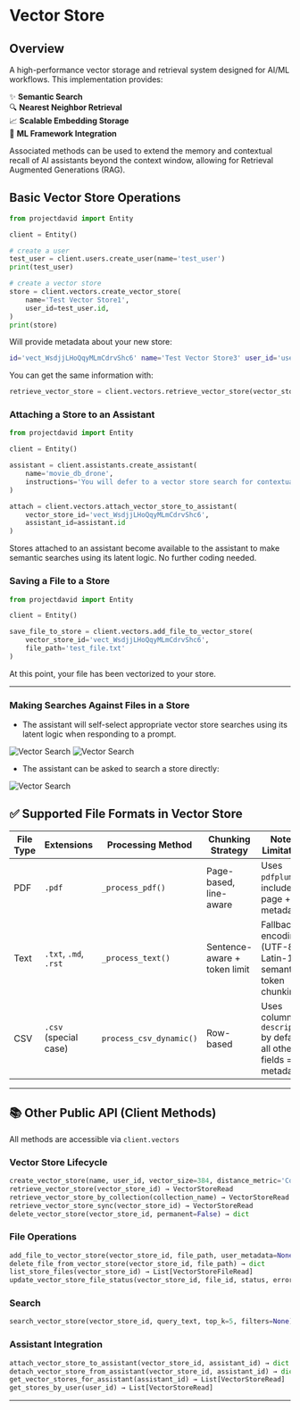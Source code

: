 
# Vector Store

## Overview

A high-performance vector storage and retrieval system designed for AI/ML workflows. This implementation provides:

✨ **Semantic Search**  
🔍 **Nearest Neighbor Retrieval**  
📈 **Scalable Embedding Storage**  
🤖 **ML Framework Integration**

Associated methods can be used to extend the memory and contextual recall of AI assistants beyond the context window, allowing for Retrieval Augmented Generations (RAG).  

## Basic Vector Store Operations

```python
from projectdavid import Entity

client = Entity()

# create a user
test_user = client.users.create_user(name='test_user')
print(test_user)

# create a vector store
store = client.vectors.create_vector_store(
    name='Test Vector Store1',
    user_id=test_user.id,
)
print(store)
```

Will provide metadata about your new store:

```bash
id='vect_WsdjjLHoQqyMLmCdrvShc6' name='Test Vector Store3' user_id='user_gTv1u0Lb97qRpZbbMa4GxF' collection_name='vect_WsdjjLHoQqyMLmCdrvShc6' vector_size=384 distance_metric='COSINE' created_at=1743991638 updated_at=None status=<StatusEnum.active: 'active'> config={} file_count=0
```

You can get the same information with:

```python
retrieve_vector_store = client.vectors.retrieve_vector_store(vector_store_id='vect_WsdjjLHoQqyMLmCdrvShc6')
```

### Attaching a Store to an Assistant

```python
from projectdavid import Entity

client = Entity()

assistant = client.assistants.create_assistant(
    name='movie_db_drone',
    instructions='You will defer to a vector store search for contextual information before every response'
)

attach = client.vectors.attach_vector_store_to_assistant(
    vector_store_id='vect_WsdjjLHoQqyMLmCdrvShc6',
    assistant_id=assistant.id
)
```

Stores attached to an assistant become available to the assistant 
to make semantic searches using its latent logic. No further coding needed. 

### Saving a File to a Store

```python
from projectdavid import Entity

client = Entity()

save_file_to_store = client.vectors.add_file_to_vector_store(
    vector_store_id='vect_WsdjjLHoQqyMLmCdrvShc6',
    file_path='test_file.txt'
)
```

At this point, your file has been vectorized to your store.

---

### Making Searches Against Files in a Store

- The assistant will self-select appropriate vector store 
searches using its latent logic when responding to a prompt.

![Vector Search](/assets/latent_vector_db.png)
![Vector Search](/assets/latent_vector_db2.png)

- The assistant can be asked to search a store directly:

![Vector Search](/assets/direct_vector_search2.png)

## ✅ Supported File Formats in Vector Store

| File Type | Extensions             | Processing Method         | Chunking Strategy            | Notes / Limitations                                                 |
|-----------|------------------------|----------------------------|------------------------------|----------------------------------------------------------------------|
| PDF       | `.pdf`                 | `_process_pdf()`           | Page-based, line-aware       | Uses `pdfplumber`; includes page + line metadata                    |
| Text      | `.txt`, `.md`, `.rst`  | `_process_text()`          | Sentence-aware + token limit | Fallback encodings (UTF-8 / Latin-1); semantic + token chunking     |
| CSV       | `.csv` (special case)  | `process_csv_dynamic()`    | Row-based                    | Uses column `description` by default; all other fields = metadata   |

---

## 📚 Other Public API (Client Methods)

All methods are accessible via `client.vectors`

### Vector Store Lifecycle

```python
create_vector_store(name, user_id, vector_size=384, distance_metric='Cosine') → VectorStoreRead
retrieve_vector_store(vector_store_id) → VectorStoreRead
retrieve_vector_store_by_collection(collection_name) → VectorStoreRead
retrieve_vector_store_sync(vector_store_id) → VectorStoreRead
delete_vector_store(vector_store_id, permanent=False) → dict
```

### File Operations

```python
add_file_to_vector_store(vector_store_id, file_path, user_metadata=None) → VectorStoreRead
delete_file_from_vector_store(vector_store_id, file_path) → dict
list_store_files(vector_store_id) → List[VectorStoreFileRead]
update_vector_store_file_status(vector_store_id, file_id, status, error_message=None) → VectorStoreFileRead
```

### Search

```python
search_vector_store(vector_store_id, query_text, top_k=5, filters=None) → List[dict]
```

### Assistant Integration

```python
attach_vector_store_to_assistant(vector_store_id, assistant_id) → dict
detach_vector_store_from_assistant(vector_store_id, assistant_id) → dict
get_vector_stores_for_assistant(assistant_id) → List[VectorStoreRead]
get_stores_by_user(user_id) → List[VectorStoreRead]
```

---
